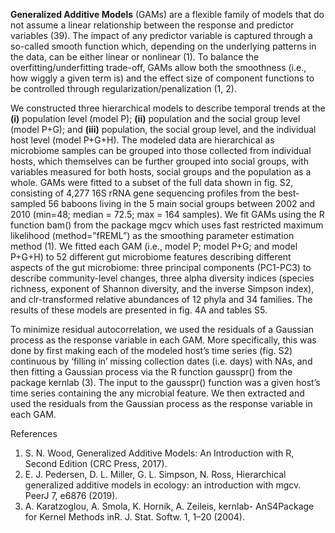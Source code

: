 **Generalized Additive Models** (GAMs) are a flexible family of models that do not assume a linear relationship between the response and predictor variables (39). The impact of any predictor variable is captured through a so-called smooth function which, depending on the underlying patterns in the data, can be either linear or nonlinear (1). To balance the overfitting/underfitting trade-off, GAMs allow both the smoothness (i.e., how wiggly a given term is) and the effect size of component functions to be controlled through regularization/penalization (1, 2).

We constructed three hierarchical models to describe temporal trends at the **(i)** population level (model P); **(ii)** population and the social group level (model P+G); and **(iii)** population, the social group level, and the individual host level (model P+G+H). The modeled data are hierarchical as microbiome samples can be grouped into those collected from individual hosts, which themselves can be further grouped into social groups, with variables measured for both hosts, social groups and the population as a whole. GAMs were fitted to a subset of the full data shown in fig. S2, consisting of 4,277 16S rRNA gene sequencing profiles from the best-sampled 56 baboons living in the 5 main social groups between 2002 and 2010 (min=48; median = 72.5; max = 164 samples). We fit GAMs using the R function bam() from the package mgcv which uses fast restricted maximum likelihood (method=”fREML”) as the smoothing parameter estimation method (1). We fitted each GAM (i.e., model P; model P+G; and model P+G+H) to 52 different gut microbiome features describing different aspects of the gut microbiome: three principal components (PC1-PC3) to describe community-level changes, three alpha diversity indices (species richness, exponent of Shannon diversity, and the inverse Simpson index), and clr-transformed relative abundances of 12 phyla and 34 families. The results of these models are presented in fig. 4A and tables S5.

To minimize residual autocorrelation, we used the residuals of a Gaussian process as the response variable in each GAM. More specifically, this was done by first making each of the modeled host’s time series (fig. S2) continuous by ‘filling in’ missing collection dates (i.e. days) with NAs, and then fitting a Gaussian process via the R function gausspr() from the package kernlab (3). The input to the gausspr() function was a given host’s time series containing the any microbial feature. We then extracted and used the residuals from the Gaussian process as the response variable in each GAM.

References
1.  S. N. Wood, Generalized Additive Models: An Introduction with R, Second Edition (CRC Press, 2017).
2.	E. J. Pedersen, D. L. Miller, G. L. Simpson, N. Ross, Hierarchical generalized additive models in ecology: an introduction with mgcv. PeerJ 7, e6876 (2019).
3.	A. Karatzoglou, A. Smola, K. Hornik, A. Zeileis, kernlab- AnS4Package for Kernel Methods inR. J. Stat. Softw. 1, 1–20 (2004).

